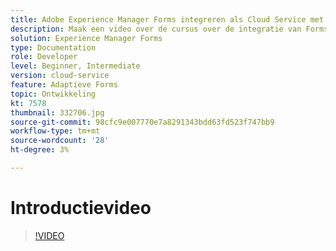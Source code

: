 ```yaml
---
title: Adobe Experience Manager Forms integreren als Cloud Service met Adobe Sign
description: Maak een video over de cursus over de integratie van Forms CS met Adobe Sign
solution: Experience Manager Forms
type: Documentation
role: Developer
level: Beginner, Intermediate
version: cloud-service
feature: Adaptieve Forms
topic: Ontwikkeling
kt: 7578
thumbnail: 332706.jpg
source-git-commit: 98cfc9e007770e7a8291343bdd63fd523f747bb9
workflow-type: tm+mt
source-wordcount: '28'
ht-degree: 3%

---
```



# Introductievideo


>[!VIDEO](https://video.tv.adobe.com/v/332706?quality=12&learn=on)

